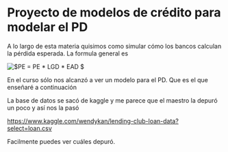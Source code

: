 # Proyecto de modelos de crédito para modelar el PD

A lo largo de esta materia quisimos como simular cómo los bancos calculan la pérdida esperada. La formula general es 

![$PE = PE * LGD * EAD $](https://render.githubusercontent.com/render/math?math=%24PE%20%3D%20PE%20*%20LGG%20*%20EAD%20%24) 

En el curso sólo nos alcanzó a ver un modelo para el PD. Que es el que enseñaré a continuación

La base de datos se sacó de kaggle y me parece que el maestro la depuró un poco y así nos la pasó 

https://www.kaggle.com/wendykan/lending-club-loan-data?select=loan.csv

Facilmente puedes ver cuáles depuró.

